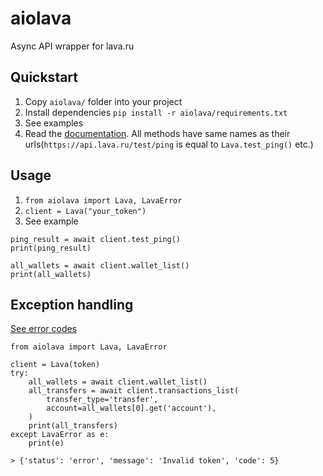 
# aiolava
Async API wrapper for lava.ru

## Quickstart
1. Copy `aiolava/` folder into your project
2. Install dependencies `pip install -r aiolava/requirements.txt`
3. See examples
4. Read the [documentation](https://dev.lava.ru/). All methods have same names as their urls(`https://api.lava.ru/test/ping` is equal to `Lava.test_ping()` etc.)

## Usage
1. `from aiolava import Lava, LavaError`
2. `client = Lava("your_token")`
3.  See example 
```
ping_result = await client.test_ping()
print(ping_result)

all_wallets = await client.wallet_list()
print(all_wallets)
```
## Exception handling
[See error codes](https://dev.lava.ru/errors)
```
from aiolava import Lava, LavaError

client = Lava(token)
try:
	all_wallets = await client.wallet_list()
	all_transfers = await client.transactions_list(
		transfer_type='transfer',
		account=all_wallets[0].get('account'),
	)
	print(all_transfers)
except LavaError as e:
	print(e)
```
`> {'status': 'error', 'message': 'Invalid token', 'code': 5}`
